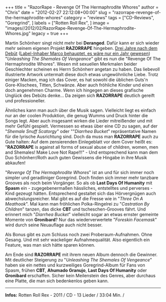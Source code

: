 +++
title = "RazorRape - Revenge Of The Hermaphrodite Whores"
author = "Chris"
date = "2012-02-27 22:12:08+00:00"
slug = "razorrape-revenge-of-the-hermaphrodite-whores"
category = "reviews"
tags = ["CD-Reviews", "Goregrind", ]
labels = ["Rotten Roll Rex", ]
image = "images//2012/02/RazorRape-Revenge-Of-The-Hermaphrodite-Whores.jpg"
legacy = true
+++

Martin Schönherr singt nicht mehr bei **Deranged**. Dafür kann er sich wieder mehr seinem eigenen Projekt **RAZORRAPE** hingeben. <a href="http://necroslaughter.de/2010/01/razorrape-unleashing-the-shemales-of-vengeance/" title="RazorRape – Unleashing The Shemales Of Vengeance">Drei Jahre nach dem Debüt</a> (<ins datetime="2012-02-27T22:52:10+00:00">Label-Inhaber Marco behauptet, es wäre nur ein Jahr gewesen</ins>) "_Unleashing The Shemales Of Vengeance_" gibt es nun die "Revenge Of The Hermaphrodite Whores". Wesen mit sexuellen Merkmalen beider Geschlechter scheinen es Herrn Schönherr angetan zu haben. Das liebevoll illustrierte Artwork untermalt diese doch etwas ungewöhnliche Liebe. Trotz einiger Macken, mag ich das Cover, es hat sowohl die üblichen Guts'n Gore-Klischees, Titten, Schwänze. Aber auch fröhliche Kinder und einen doch angenehmen Charme. Wenn ich hingegen an dieses grafische Unglück des Debüts denke... Da zeigen sich **RAZORRAPE** deutlich gereift und professioneller.

Ähnliches kann man auch über die Musik sagen. Vielleicht liegt es einfach nur an der coolen Produktion, die genug Wumms und Druck hinter die Songs legt. Aber auch insgesamt wirken die Lieder mitreißender und mit mehr Gefühl gespielt. Vermessen so etwas über eine CD zu sagen, auf der "_Shemale Snuff Scatorgy_" oder ""_Diarrhea Bucket_" repräsentative Namen für die lyrische Ausrichtung sind. Doch da muss man **RAZORRAPE** auch zu Gute halten: Auf dem zensierenden Einlegeblatt vor dem Cover heißt es: "**RAZORRAPE** is against all forms of sexual abuse of children, women, men and Shemales! Make Love Not Rape!!!" - Und entsprechend kann man dem Duo Schönherr/Roth auch guten Gewissens die Hingabe in ihre Musik abkaufen!

"_Revenge Of The Hermaphrodite Whores_" ist an und für sich immer noch simpler und geradliniger Goregrind. Doch finden sich immer mehr tanzbare Grooves als noch beim Vorgänger. So als ob **Last Days Of Humanity** mit **Spasm** ein - zugegebenermaßen hässliches, entstelltes und perverses - Kind gezeugt hätten. Entsprechend gestaltet sich das Hörvergnügen auch abwechslungsreicher. Mal gibt es auf die Fresse wie in "_Three On A Meathook_". Mal kann man fröhlichen Polka-Ringelrei zu "_Castration By Children_" tanzen, das dicke **CBT** und tscheschen-Grooves fährt. Und erinnert mich "_Diarrhea Bucket_" vielleicht sogar an etwas ernster gemeinte Momente von **Gronibard**? Nur das wiederverwertete "_Foreskin Facemask_" wird durch seine Neuauflage auch nicht besser.

Als Bonus gibt es zum Schluss noch zwei Proberaum-Aufnahmen. Ohne Gesang. Und mit sehr wackeliger Aufnahmequalität. Also eigentlich ein Feature, was man sich hätte sparen können.

Am Ende sind **RAZORRAPE** mit ihrem neuen Album dennoch die Gewinner. Mit deutlicher Steigerung zu "_Unleashing The Shemales Of Vengeance_" haben sie ein nettes und kurzweiliges Goregrind-Album für Fans von Spasm, frühen **CBT**, **Ahumado Granujo**, **Last Days Of Humanity** oder **Gronibard** erschaffen. Sicher kein Meilenstein des Genres, aber durchaus eine Platte, die man sich bedenkenlos geben kann.



---
**Infos:**
Rotten Roll Rex - 2011 / 
CD - 13 Lieder / 33:04 Min. / 
